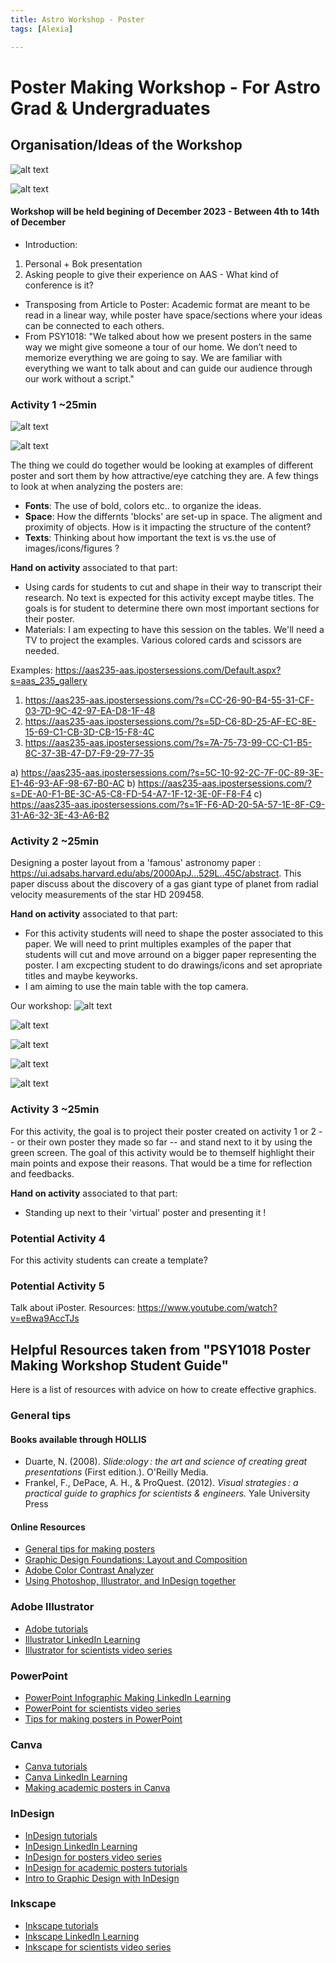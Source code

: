 ```yaml
---
title: Astro Workshop - Poster
tags: [Alexia]

---
```


# Poster Making Workshop -  For Astro Grad & Undergraduates 

## Organisation/Ideas of the Workshop


![alt text](https://files.slack.com/files-pri/T0HTW3H0V-F06ATUSHQKH/screen_shot_2023-12-20_at_6.59.29_pm.png?pub_secret=687273c248)

![alt text](https://files.slack.com/files-pri/T0HTW3H0V-F06ATUTD08P/screen_shot_2023-12-20_at_6.32.35_pm_copy.png?pub_secret=1ab0329e47)


#### Workshop will be held begining of December 2023 - Between 4th to 14th of December 

- Introduction: 
1) Personal + Bok presentation 
2) Asking people to give their experience on AAS - What kind of conference is it? 
- Transposing from Article to Poster: Academic format are meant to be read in a linear way, while poster have space/sections where your ideas can be connected to each others. 
- From PSY1018: "We talked about how we present posters in the same way we might give someone a tour of our home. We don’t need to memorize everything we are going to say. We are familiar with everything we want to talk about and can guide our audience through our work without a script." 


### Activity 1  ~25min

![alt text](https://files.slack.com/files-pri/T0HTW3H0V-F06B8G5CQHY/screen_shot_2023-12-21_at_3.00.33_pm.png?pub_secret=5e95244ed2)

![alt text](https://files.slack.com/files-pri/T0HTW3H0V-F06AU0SBHDM/screen_shot_2023-12-21_at_3.05.14_pm.png?pub_secret=826d7e7680)

The thing we could do together would be looking at examples of different poster and sort them by how attractive/eye catching they are. A few things to look at when analyzing the posters are:

- **Fonts**: The use of bold, colors etc.. to organize the ideas. 
- **Space**: How the differnts 'blocks' are set-up in space. The aligment and proximity of objects. How is it impacting the structure of the content? 
- **Texts**: Thinking about how important the text is vs.the use of images/icons/figures ? 

**Hand on activity** associated to that part: 

- Using cards for students to cut and shape in their way to transcript their research. No text is expected for this activity except maybe titles. The goals is for student to determine there own most important sections for their poster. 
- Materials: I am expecting to have this session on the tables. We'll need a TV to project the examples. Various colored cards and scissors are needed.

Examples: https://aas235-aas.ipostersessions.com/Default.aspx?s=aas_235_gallery

1) https://aas235-aas.ipostersessions.com/?s=CC-26-90-B4-55-31-CF-03-7D-9C-42-97-EA-D8-1F-48
2) https://aas235-aas.ipostersessions.com/?s=5D-C6-8D-25-AF-EC-8E-15-69-C1-CB-3D-CB-15-F8-4C
3) https://aas235-aas.ipostersessions.com/?s=7A-75-73-99-CC-C1-B5-8C-37-3B-47-D7-F9-29-77-35

a) https://aas235-aas.ipostersessions.com/?s=5C-10-92-2C-7F-0C-89-3E-E1-46-93-AF-98-67-B0-AC
b) https://aas235-aas.ipostersessions.com/?s=DE-A0-F1-BE-3C-A5-C8-FD-54-A7-1F-12-3E-0F-F8-F4
c) https://aas235-aas.ipostersessions.com/?s=1F-F6-AD-20-5A-57-1E-8F-C9-31-A6-32-3E-43-A6-B2


### Activity 2 ~25min

Designing a poster layout from a 'famous' astronomy paper : https://ui.adsabs.harvard.edu/abs/2000ApJ...529L..45C/abstract. 
This paper discuss about the discovery of a gas giant type of planet from radial velocity measurements of the star HD 209458.

**Hand on activity** associated to that part:

- For this activity students will need to shape the poster associated to this paper. We will need to print multiples examples of the paper that students will cut and move arround on a bigger paper representing the poster. I am excpecting student to do drawings/icons and set apropriate titles and maybe keyworks. 
- I am aiming to use the main table with the top camera. 

Our workshop: 
![alt text](https://files.slack.com/files-pri/T0HTW3H0V-F06BAUSRZFE/screen_shot_2023-12-21_at_2.58.31_pm.png?pub_secret=b31965b577)

![alt text](https://files.slack.com/files-pri/T0HTW3H0V-F06BB02T9NG/screen_shot_2023-12-21_at_3.00.56_pm.png?pub_secret=5cd01ba9f2)

![alt text](https://files.slack.com/files-pri/T0HTW3H0V-F06BM5J2P89/screen_shot_2023-12-21_at_3.01.17_pm.png?pub_secret=66efea9fb0)

![alt text](https://files.slack.com/files-pri/T0HTW3H0V-F06B5JD8A13/screen_shot_2023-12-21_at_2.59.51_pm.png?pub_secret=6bfd7c8073)

![alt text](https://files.slack.com/files-pri/T0HTW3H0V-F06BM5VTMG9/screen_shot_2023-12-21_at_3.04.45_pm.png?pub_secret=e93369711e)

### Activity 3 ~25min

For this activity, the goal is to project their poster created on activity 1 or 2 -- or their own poster they made so far -- and stand next to it by using the green screen. The goal of this activity would be to themself highlight their main points and expose their reasons. That would be a time for reflection and feedbacks. 

**Hand on activity** associated to that part:

- Standing up next to their 'virtual' poster and presenting it ! 


### Potential Activity 4 

For this activity students can create a template? 

### Potential Activity 5

Talk about iPoster. 
Resources: https://www.youtube.com/watch?v=eBwa9AccTJs


## Helpful Resources taken from "PSY1018 Poster Making Workshop Student Guide"
Here is a list of resources with advice on how to create effective graphics.
### General tips
#### Books available through HOLLIS
* Duarte, N. (2008). *Slide:ology : the art and science of creating great presentations* (First edition.). O'Reilly Media.
* Frankel, F., DePace, A. H., & ProQuest. (2012). *Visual strategies : a practical guide to graphics for scientists & engineers.* Yale University Press
#### Online Resources
* [General tips for making posters](https://www.simplifiedsciencepublishing.com/resources/free-research-poster-templates-and-tutorials)
* [Graphic Design Foundations: Layout and Composition](https://www.linkedin.com/learning/graphic-design-foundations-layout-and-composition/introducing-the-foundations-of-layout-and-composition?u=2194065)
* [Adobe Color Contrast Analyzer](https://color.adobe.com/create/color-contrast-analyzer)
* [Using Photoshop, Illustrator, and InDesign together](https://www.linkedin.com/learning/photoshop-illustrator-indesign-powercombo-for-design/using-photoshop-illustrator-and-indesign-together?u=2194065)
### Adobe Illustrator
* [Adobe tutorials](https://helpx.adobe.com/illustrator/tutorials.html)
* [Illustrator LinkedIn Learning](https://www.linkedin.com/learning/illustrator-2022-essential-training?trk=learning-topics_learning-search-card_search-card&upsellOrderOrigin=default_guest_learning)
* [Illustrator for scientists video series](https://www.youtube.com/watch?v=z2bcqyRxFrI&list=PLhKpKEPEAauYIsyjnIN2YXztNo7BrZVxQ)
### PowerPoint
* [PowerPoint Infographic Making LinkedIn Learning](https://www.linkedin.com/learning/powerpoint-creating-an-infographic?trk=learning-serp_learning-search-card_search-card&upsellOrderOrigin=default_guest_learning)
* [PowerPoint for scientists video series](https://www.youtube.com/watch?v=c4tsCXR_B3Y&list=PLaX2vrGncQxhg79Iz5mlXCA22_-HD6hny&index=16)
* [Tips for making posters in PowerPoint](https://www.youtube.com/watch?v=_WnhoIbfcoM)
### Canva
* [Canva tutorials](https://www.canva.com/designschool/tutorials/)
* [Canva LinkedIn Learning](https://www.linkedin.com/learning/learning-canva-2?trk=learning-serp_learning-search-card_search-card&upsellOrderOrigin=default_guest_learning)
* [Making academic posters in Canva](https://www.youtube.com/watch?v=YiO4QPCk7SE)
### InDesign
* [InDesign tutorials](https://helpx.adobe.com/indesign/view-all-tutorials.html)
* [InDesign LinkedIn Learning](https://www.linkedin.com/learning/indesign-2023-essential-training/indesign-learn-the-fundamentals?u=2194065)
* [InDesign for posters video series](https://www.youtube.com/watch?v=EeyH-HOO0h8&list=PLpEJ97U4ZamXD7a3V0UwWZSmfWsw9rfW8&index=4)
* [InDesign for academic posters tutorials](https://mediacommons.psu.edu/support/tutorials/indesign/)
* [Intro to Graphic Design with InDesign](https://www.linkedin.com/learning/introduction-to-graphic-design-indesign/introduction-to-graphic-design-using-indesign?u=2194065)
### Inkscape
* [Inkscape tutorials](https://inkscape.org/learn/tutorials/)
* [Inkscape LinkedIn Learning](https://www.linkedin.com/learning/inkscape-essential-training-9975138?trk=learning-serp_learning-search-card_search-card&upsellOrderOrigin=default_guest_learning)
* [Inkscape for scientists video series](https://www.youtube.com/watch?v=eyqH0IrzYLc&list=PLxtauMB7RON_2tg-mRQTuieFUr29IOKzW)
